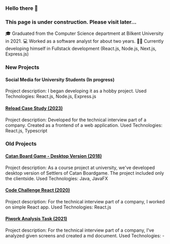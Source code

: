 ### Hello there 👋
### This page is under construction. Please visit later...  
🎓 Graduated from the Computer Science department at Bilkent University in 2021.
💻 Worked as a software analyst for about two years.
👨‍💻 Currently developing himself in Fullstack development (React.js, Node.js, Next.js, Express.js)

### New Projects
#### Social Media for University Students (In progress)
Project description: I began developing it as a hobby project.
Used Technologies: React.js, Node.js, Express.js

#### [Reload Case Study (2023)](https://github.com/Enesmerdane/reload-case-study)
Project description: Developed for the technical interview part of a company. Created as a frontend of a web application.
Used Technologies: React.js, Typescript

### Old Projects
#### [Catan Board Game - Desktop Version (2018)](https://github.com/Enesmerdane/CS319-1B-CA)
Project description: As a course project at university, we've developed desktop version of Settlers of Catan Boardgame. The project included only the clientside. 
Used Technologies: Java, JavaFX

#### [Code Challenge React (2020)](https://github.com/Enesmerdane/code-challenge-react)
Project description: For the technical interview part of a company, I worked on simple React app.
Used Technologies: React.js

#### [Piwork Analysis Task (2021)](https://github.com/Enesmerdane/piworkstask)
Project description: For the technical interview part of a company, I've analyzed given screens and created a md document.
Used Technologies: -


